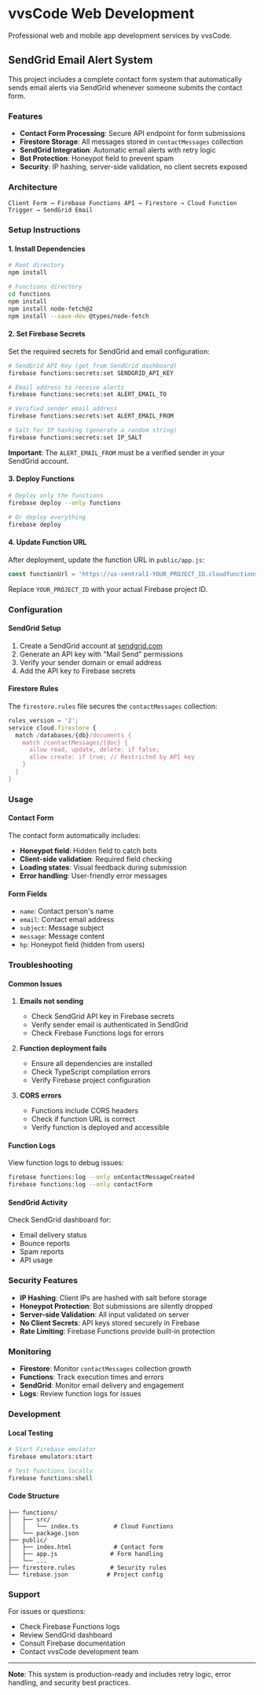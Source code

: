 # vvsCode Web Development

Professional web and mobile app development services by vvsCode.

## SendGrid Email Alert System

This project includes a complete contact form system that automatically sends email alerts via SendGrid whenever someone submits the contact form.

### Features

- **Contact Form Processing**: Secure API endpoint for form submissions
- **Firestore Storage**: All messages stored in `contactMessages` collection
- **SendGrid Integration**: Automatic email alerts with retry logic
- **Bot Protection**: Honeypot field to prevent spam
- **Security**: IP hashing, server-side validation, no client secrets exposed

### Architecture

```
Client Form → Firebase Functions API → Firestore → Cloud Function Trigger → SendGrid Email
```

### Setup Instructions

#### 1. Install Dependencies

```bash
# Root directory
npm install

# Functions directory
cd functions
npm install
npm install node-fetch@2
npm install --save-dev @types/node-fetch
```

#### 2. Set Firebase Secrets

Set the required secrets for SendGrid and email configuration:

```bash
# SendGrid API Key (get from SendGrid dashboard)
firebase functions:secrets:set SENDGRID_API_KEY

# Email address to receive alerts
firebase functions:secrets:set ALERT_EMAIL_TO

# Verified sender email address
firebase functions:secrets:set ALERT_EMAIL_FROM

# Salt for IP hashing (generate a random string)
firebase functions:secrets:set IP_SALT
```

**Important**: The `ALERT_EMAIL_FROM` must be a verified sender in your SendGrid account.

#### 3. Deploy Functions

```bash
# Deploy only the functions
firebase deploy --only functions

# Or deploy everything
firebase deploy
```

#### 4. Update Function URL

After deployment, update the function URL in `public/app.js`:

```javascript
const functionUrl = 'https://us-central1-YOUR_PROJECT_ID.cloudfunctions.net/contactForm';
```

Replace `YOUR_PROJECT_ID` with your actual Firebase project ID.

### Configuration

#### SendGrid Setup

1. Create a SendGrid account at [sendgrid.com](https://sendgrid.com)
2. Generate an API key with "Mail Send" permissions
3. Verify your sender domain or email address
4. Add the API key to Firebase secrets

#### Firestore Rules

The `firestore.rules` file secures the `contactMessages` collection:

```javascript
rules_version = '2';
service cloud.firestore {
  match /databases/{db}/documents {
    match /contactMessages/{doc} {
      allow read, update, delete: if false;
      allow create: if true; // Restricted by API key
    }
  }
}
```

### Usage

#### Contact Form

The contact form automatically includes:
- **Honeypot field**: Hidden field to catch bots
- **Client-side validation**: Required field checking
- **Loading states**: Visual feedback during submission
- **Error handling**: User-friendly error messages

#### Form Fields

- `name`: Contact person's name
- `email`: Contact email address
- `subject`: Message subject
- `message`: Message content
- `hp`: Honeypot field (hidden from users)

### Troubleshooting

#### Common Issues

1. **Emails not sending**
   - Check SendGrid API key in Firebase secrets
   - Verify sender email is authenticated in SendGrid
   - Check Firebase Functions logs for errors

2. **Function deployment fails**
   - Ensure all dependencies are installed
   - Check TypeScript compilation errors
   - Verify Firebase project configuration

3. **CORS errors**
   - Functions include CORS headers
   - Check if function URL is correct
   - Verify function is deployed and accessible

#### Function Logs

View function logs to debug issues:

```bash
firebase functions:log --only onContactMessageCreated
firebase functions:log --only contactForm
```

#### SendGrid Activity

Check SendGrid dashboard for:
- Email delivery status
- Bounce reports
- Spam reports
- API usage

### Security Features

- **IP Hashing**: Client IPs are hashed with salt before storage
- **Honeypot Protection**: Bot submissions are silently dropped
- **Server-side Validation**: All input validated on server
- **No Client Secrets**: API keys stored securely in Firebase
- **Rate Limiting**: Firebase Functions provide built-in protection

### Monitoring

- **Firestore**: Monitor `contactMessages` collection growth
- **Functions**: Track execution times and errors
- **SendGrid**: Monitor email delivery and engagement
- **Logs**: Review function logs for issues

### Development

#### Local Testing

```bash
# Start Firebase emulator
firebase emulators:start

# Test functions locally
firebase functions:shell
```

#### Code Structure

```
├── functions/
│   ├── src/
│   │   └── index.ts          # Cloud Functions
│   └── package.json
├── public/
│   ├── index.html            # Contact form
│   ├── app.js               # Form handling
│   └── ...
├── firestore.rules          # Security rules
└── firebase.json           # Project config
```

### Support

For issues or questions:
- Check Firebase Functions logs
- Review SendGrid dashboard
- Consult Firebase documentation
- Contact vvsCode development team

---

**Note**: This system is production-ready and includes retry logic, error handling, and security best practices.
